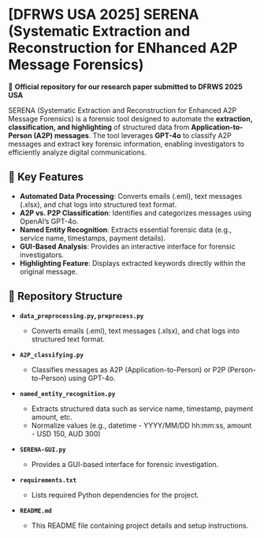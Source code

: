 # [DFRWS USA 2025] SERENA (Systematic Extraction and Reconstruction for ENhanced A2P Message Forensics)

📄 **Official repository for our research paper submitted to DFRWS 2025 USA**

SERENA (Systematic Extraction and Reconstruction for Enhanced A2P Message Forensics) is a forensic tool designed to automate the **extraction, classification, and highlighting** of structured data from **Application-to-Person (A2P) messages**. The tool leverages **GPT-4o** to classify A2P messages and extract key forensic information, enabling investigators to efficiently analyze digital communications.

## 📌 Key Features
- **Automated Data Processing**: Converts emails (.eml), text messages (.xlsx), and chat logs into structured text format.
- **A2P vs. P2P Classification**: Identifies and categorizes messages using OpenAI’s GPT-4o.
- **Named Entity Recognition**: Extracts essential forensic data (e.g., service name, timestamps, payment details).
- **GUI-Based Analysis**: Provides an interactive interface for forensic investigators.
- **Highlighting Feature**: Displays extracted keywords directly within the original message.

## 📂 Repository Structure

- **`data_preprocessing.py`, `preprocess.py`**  
  - Converts emails (.eml), text messages (.xlsx), and chat logs into structured text format.

- **`A2P_classifying.py`**  
  - Classifies messages as A2P (Application-to-Person) or P2P (Person-to-Person) using GPT-4o.

- **`named_entity_recognition.py`**  
  - Extracts structured data such as service name, timestamp, payment amount, etc.
  - Normalize values (e.g., datetime - YYYY/MM/DD hh:mm:ss, amount - USD 150, AUD 300)

- **`SERENA-GUI.py`**  
  - Provides a GUI-based interface for forensic investigation.

- **`requirements.txt`**  
  - Lists required Python dependencies for the project.

- **`README.md`**  
  - This README file containing project details and setup instructions.

